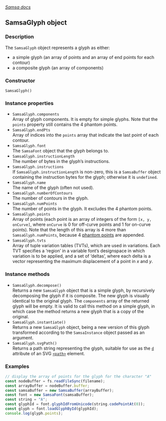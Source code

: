 [_Samsa docs_](index.md)

## SamsaGlyph object

### Description

The `SamsaGlyph` object represents a glyph as either:
* a simple glyph (an array of points and an array of end points for each contour)
* a composite glyph (an array of components)

### Constructor

`SamsaGlyph()`

### Instance properties

* `SamsaGlyph.components`  
Array of glyph components. It is empty for simple glyphs. Note that the `points` property still contains the 4 phantom points.
* `SamsaGlyph.endPts`  
Array of indices into the `points` array that indicate the last point of each contour.
* `SamsaGlyph.font`  
The `SamsaFont` object that the glyph belongs to.
* `SamsaGlyph.instructionLength`  
The number of bytes in the glyph’s instructions.
* `SamsaGlyph.instructions`  
If `SamsaGlyph.instructionLength` is non-zero, this is a `SamsaBuffer` object containing the instruction bytes for the glyph; otherwise it is `undefined`.
* `SamsaGlyph.name`  
The name of the glyph (often not used).
* `SamsaGlyph.numberOfContours`  
The number of contours in the glyph.
* `SamsaGlyph.numPoints`  
The number of points in the glyph. It excludes the 4 phantom points.
* `SamsaGlyph.points`  
Array of points (each point is an array of integers of the form `[x, y, onCurve]`, where `onCurve` is 0 for off-curve points and 1 for on-curve points). Note that the length of this array is 4 more than `SamsaGlyph.numPoints`, because 4 [phantom points](https://learn.microsoft.com/en-us/typography/opentype/spec/tt_instructing_glyphs#phantom-points) are appended.
* `SamsaGlyph.tvts`  
Array of tuple variation tables (TVTs), which are used in variations. Each TVT specifies a ‘region’ in a variable font’s designspace in which variation is to be applied, and a set of ‘deltas’, where each delta is a vector representing the maximum displacement of a point in _x_ and _y_.

### Instance methods
* `SamsaGlyph.decompose()`  
Returns a new `SamsaGlyph` object that is a simple glyph, by recursively decomposing the glyph if it is composite. The new glyph is visually identical to the original glyph. The `components` array of the returned glyph will be empty. It is valid to call this method on a simple glyph, in which case the method returns a new glyph that is a copy of the original.
* `SamsaGlyph.instantiate()`  
Returns a new `SamsaGlyph` object, being a new version of this glyph transformed according to the `SamsaInstance` object passed as an argument.
* `SamsaGlyph.svgPath()`  
Returns a path string representing the glyph, suitable for use as the [`d`](https://developer.mozilla.org/en-US/docs/Web/SVG/Attribute/d) attribute of an SVG [`<path>`](https://developer.mozilla.org/en-US/docs/Web/SVG/Element/path) element.

### Examples

```javascript
// display the array of points for the glyph for the character "A"
const nodeBuffer = fs.readFileSync(filename);
const arrayBuffer = nodeBuffer.buffer;
const samsaBuffer = new SamsaBuffer(arrayBuffer);
const font = new SamsaFont(samsaBuffer);
const string = "A";
const glyphId = font.glyphIdFromUnicode(string.codePointAt(0));
const glyph = font.loadGlyphById(glyphId);
console.log(glyph.points);
```
